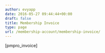 ```yaml
---
author: evyapp
date: 2016-05-27 09:44:44+00:00
draft: false
title: Membership Invoice
type: page
url: /membership-account/membership-invoice/
---
```


[pmpro_invoice]
